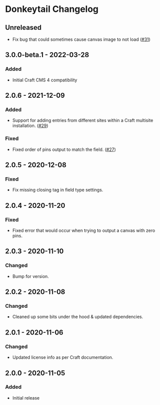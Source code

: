 # Donkeytail Changelog

## Unreleased

- Fix bug that could sometimes cause canvas image to not load ([#31](https://github.com/simplygoodwork/craft-donkeytail/issues/31))

## 3.0.0-beta.1 - 2022-03-28

### Added

* Initial Craft CMS 4 compatibility

## 2.0.6 - 2021-12-09

### Added
- Support for adding entries from different sites within a Craft multisite installation. ([#29](https://github.com/simplygoodwork/craft-donkeytail/issues/29))

### Fixed
- Fixed order of pins output to match the field. ([#27](https://github.com/simplygoodwork/craft-donkeytail/issues/27))

## 2.0.5 - 2020-12-08

### Fixed
- Fix missing closing tag in field type settings.

## 2.0.4 - 2020-11-20

### Fixed
- Fixed error that would occur when trying to output a canvas with zero pins.

## 2.0.3 - 2020-11-10

### Changed
- Bump for version.

## 2.0.2 - 2020-11-08

### Changed
- Cleaned up some bits under the hood & updated dependencies.

## 2.0.1 - 2020-11-06

### Changed
- Updated license info as per Craft documentation.

## 2.0.0 - 2020-11-05

### Added
- Initial release
